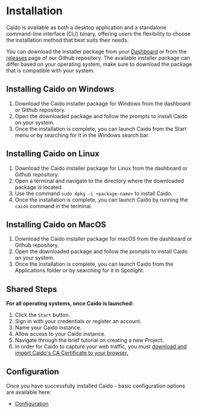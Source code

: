 # Installation

Caido is available as both a desktop application and a standalone command-line interface (CLI) binary, offering users the flexibility to choose the installation method that best suits their needs.

You can download the installer package from your <a href="https://dashboard.caido.io" target="_blank">Dashboard</a> or from the <a href="https://github.com/caido/caido/releases" target="_blank">releases</a> page of our Github repository. The available installer package can differ based on your operating system, make sure to download the package that is compatible with your system.

## Installing Caido on Windows

1. Download the Caido installer package for Windows from the dashboard or Github repository.
2. Open the downloaded package and follow the prompts to install Caido on your system.
3. Once the installation is complete, you can launch Caido from the Start menu or by searching for it in the Windows search bar.

## Installing Caido on Linux

1. Download the Caido installer package for Linux from the dashboard or Github repository.
2. Open a terminal and navigate to the directory where the downloaded package is located.
3. Use the command `sudo dpkg -i <package-name>` to install Caido.
4. Once the installation is complete, you can launch Caido by running the `caido` command in the terminal.

## Installing Caido on MacOS

1. Download the Caido installer package for macOS from the dashboard or Github repository.
2. Open the downloaded package and follow the prompts to install Caido on your system.
3. Once the installation is complete, you can launch Caido from the Applications folder or by searching for it in Spotlight.

## Shared Steps

**For all operating systems, once Caido is launched:**

1. Click the `Start` button.
2. Sign in with your credentials or register an account.
3. Name your Caido instance.
4. Allow access to your Caido instance.
5. Navigate through the brief tutorial on creating a new Project.
6. In order for Caido to capture your web traffic, you must [download and import Caido's CA Certificate to your browser.](/guides/import_ca_certificate.md)

## Configuration

Once you have successfully installed Caido - basic configuration options are available here:

- [Configuration](./config.md)
